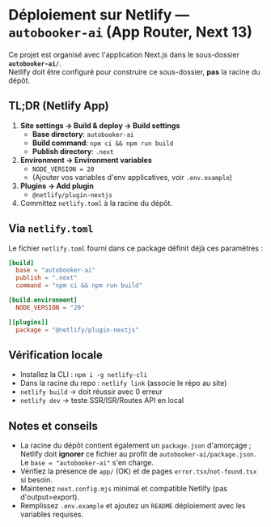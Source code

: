 # Déploiement sur Netlify — `autobooker-ai` (App Router, Next 13)

Ce projet est organisé avec l'application Next.js dans le sous-dossier **`autobooker-ai/`**.  
Netlify doit être configuré pour construire ce sous-dossier, **pas** la racine du dépôt.

## TL;DR (Netlify App)
1. **Site settings → Build & deploy → Build settings**
   - **Base directory**: `autobooker-ai`
   - **Build command**: `npm ci && npm run build`
   - **Publish directory**: `.next`
2. **Environment → Environment variables**
   - `NODE_VERSION = 20`
   - (Ajouter vos variables d'env applicatives, voir `.env.example`)
3. **Plugins → Add plugin**
   - `@netlify/plugin-nextjs`
4. Committez `netlify.toml` à la racine du dépôt.

## Via `netlify.toml`
Le fichier `netlify.toml` fourni dans ce package définit déjà ces paramètres :
```toml
[build]
  base = "autobooker-ai"
  publish = ".next"
  command = "npm ci && npm run build"

[build.environment]
  NODE_VERSION = "20"

[[plugins]]
  package = "@netlify/plugin-nextjs"
```

## Vérification locale
- Installez la CLI : `npm i -g netlify-cli`
- Dans la racine du repo : `netlify link` (associe le répo au site)
- `netlify build` → doit réussir avec 0 erreur
- `netlify dev` → teste SSR/ISR/Routes API en local

## Notes et conseils
- La racine du dépôt contient également un `package.json` d'amorçage ; Netlify doit **ignorer** ce fichier au profit de `autobooker-ai/package.json`. Le `base = "autobooker-ai"` s'en charge.
- Vérifiez la présence de `app/` (OK) et de pages `error.tsx`/`not-found.tsx` si besoin.
- Maintenez `next.config.mjs` minimal et compatible Netlify (pas d'output=export).
- Remplissez `.env.example` et ajoutez un `README` déploiement avec les variables requises.
